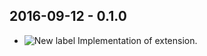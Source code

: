 [new]: http://i.imgur.com/41zuVDk.png "New label"
[bug]: http://i.imgur.com/92lu4ln.png "Bug label"


2016-09-12 - 0.1.0
------------------
* ![][new] Implementation of extension.